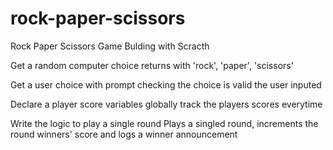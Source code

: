 # rock-paper-scissors
Rock Paper Scissors Game Bulding with Scracth


Get a random computer choice returns with 'rock', 'paper', 'scissors'

Get a user choice with prompt
checking the choice is valid the user inputed

Declare a player score variables globally
track the players scores everytime

Write the logic to play a single round
Plays a singled round, increments the round winners' score and logs a winner announcement

